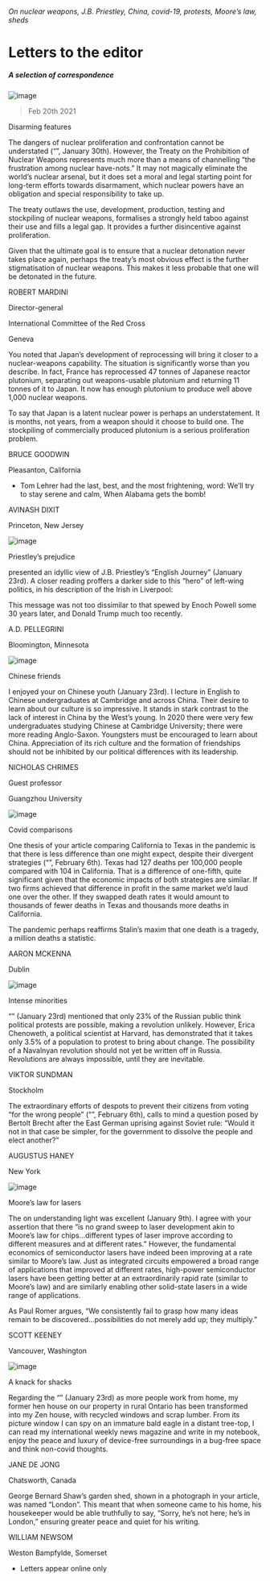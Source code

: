 ###### On nuclear weapons, J.B. Priestley, China, covid-19, protests, Moore’s law, sheds
# Letters to the editor 
##### A selection of correspondence 
![image](images/20210130_ldd001.jpg) 
> Feb 20th 2021 


Disarming features

The dangers of nuclear proliferation and confrontation cannot be understated (“”, January 30th). However, the Treaty on the Prohibition of Nuclear Weapons represents much more than a means of channelling “the frustration among nuclear have-nots.” It may not magically eliminate the world’s nuclear arsenal, but it does set a moral and legal starting point for long-term efforts towards disarmament, which nuclear powers have an obligation and special responsibility to take up.


The treaty outlaws the use, development, production, testing and stockpiling of nuclear weapons, formalises a strongly held taboo against their use and fills a legal gap. It provides a further disincentive against proliferation.

Given that the ultimate goal is to ensure that a nuclear detonation never takes place again, perhaps the treaty’s most obvious effect is the further stigmatisation of nuclear weapons. This makes it less probable that one will be detonated in the future.

ROBERT MARDINI
Director-general
International Committee of the Red Cross
Geneva

You noted that Japan’s development of reprocessing will bring it closer to a nuclear-weapons capability. The situation is significantly worse than you describe. In fact, France has reprocessed 47 tonnes of Japanese reactor plutonium, separating out weapons-usable plutonium and returning 11 tonnes of it to Japan. It now has enough plutonium to produce well above 1,000 nuclear weapons.

To say that Japan is a latent nuclear power is perhaps an understatement. It is months, not years, from a weapon should it choose to build one. The stockpiling of commercially produced plutonium is a serious proliferation problem.

BRUCE GOODWIN
Pleasanton, California

* Tom Lehrer had the last, best, and the most frightening, word: We’ll try to stay serene and calm, When Alabama gets the bomb!

AVINASH DIXIT
Princeton, New Jersey
![image](images/20210123_BRD000.jpg) 

Priestley’s prejudice

presented an idyllic view of J.B. Priestley’s “English Journey” (January 23rd). A closer reading proffers a darker side to this “hero” of left-wing politics, in his description of the Irish in Liverpool:


This message was not too dissimilar to that spewed by Enoch Powell some 30 years later, and Donald Trump much too recently.

A.D. PELLEGRINI
Bloomington, Minnesota
![image](images/20210123_SRD006.jpg) 

Chinese friends

I enjoyed your  on Chinese youth (January 23rd). I lecture in English to Chinese undergraduates at Cambridge and across China. Their desire to learn about our culture is so impressive. It stands in stark contrast to the lack of interest in China by the West’s young. In 2020 there were very few undergraduates studying Chinese at Cambridge University; there were more reading Anglo-Saxon. Youngsters must be encouraged to learn about China. Appreciation of its rich culture and the formation of friendships should not be inhibited by our political differences with its leadership.

NICHOLAS CHRIMES
Guest professor
Guangzhou University
![image](images/20210206_USP003.jpg) 

Covid comparisons

One thesis of your article comparing California to Texas in the pandemic is that there is less difference than one might expect, despite their divergent strategies (“”, February 6th). Texas had 127 deaths per 100,000 people compared with 104 in California. That is a difference of one-fifth, quite significant given that the economic impacts of both strategies are similar. If two firms achieved that difference in profit in the same market we’d laud one over the other. If they swapped death rates it would amount to thousands of fewer deaths in Texas and thousands more deaths in California.

The pandemic perhaps reaffirms Stalin’s maxim that one death is a tragedy, a million deaths a statistic.

AARON MCKENNA
Dublin
![image](images/20210123_EUD003.jpg) 

Intense minorities

“” (January 23rd) mentioned that only 23% of the Russian public think political protests are possible, making a revolution unlikely. However, Erica Chenoweth, a political scientist at Harvard, has demonstrated that it takes only 3.5% of a population to protest to bring about change. The possibility of a Navalnyan revolution should not yet be written off in Russia. Revolutions are always impossible, until they are inevitable.

VIKTOR SUNDMAN
Stockholm

The extraordinary efforts of despots to prevent their citizens from voting “for the wrong people” (“”, February 6th), calls to mind a question posed by Bertolt Brecht after the East German uprising against Soviet rule: “Would it not in that case be simpler, for the government to dissolve the people and elect another?”

AUGUSTUS HANEY
New York
![image](images/20210109_TQD001.jpg) 

Moore’s law for lasers

The  on understanding light was excellent (January 9th). I agree with your assertion that there “is no grand sweep to laser development akin to Moore’s law for chips…different types of laser improve according to different measures and at different rates.” However, the fundamental economics of semiconductor lasers have indeed been improving at a rate similar to Moore’s law. Just as integrated circuits empowered a broad range of applications that improved at different rates, high-power semiconductor lasers have been getting better at an extraordinarily rapid rate (similar to Moore’s law) and are similarly enabling other solid-state lasers in a wide range of applications.

As Paul Romer argues, “We consistently fail to grasp how many ideas remain to be discovered…possibilities do not merely add up; they multiply.”

SCOTT KEENEY
Vancouver, Washington
![image](images/20210123_BRP005.jpg) 

A knack for shacks

Regarding the “” (January 23rd) as more people work from home, my former hen house on our property in rural Ontario has been transformed into my Zen house, with recycled windows and scrap lumber. From its picture window I can spy on an immature bald eagle in a distant tree-top, I can read my international weekly news magazine and write in my notebook, enjoy the peace and luxury of device-free surroundings in a bug-free space and think non-covid thoughts.

JANE DE JONG
Chatsworth, Canada

George Bernard Shaw’s garden shed, shown in a photograph in your article, was named “London”. This meant that when someone came to his home, his housekeeper would be able truthfully to say, “Sorry, he’s not here; he’s in London,” ensuring greater peace and quiet for his writing.

WILLIAM NEWSOM
Weston Bampfylde, Somerset

* Letters appear online only
